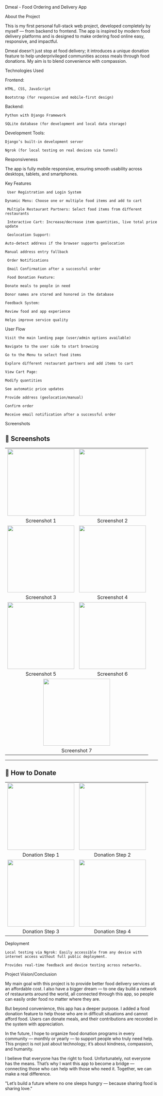Dmeal - Food Ordering and Delivery App 

 About the Project 

This is my first personal full-stack web project, developed completely by myself — from backend to frontend. The app is inspired by modern food delivery platforms and is designed to make ordering food online easy, responsive, and impactful. 

Dmeal doesn’t just stop at food delivery; it introduces a unique donation feature to help underprivileged communities access meals through food donations. My aim is to blend convenience with compassion. 

 

 Technologies Used 

 Frontend: 

    HTML, CSS, JavaScript 

    Bootstrap (for responsive and mobile-first design) 

Backend: 

    Python with Django Framework 

    SQLite database (for development and local data storage) 

 Development Tools: 

    Django’s built-in development server 

    Ngrok (for local testing on real devices via tunnel) 

 

 Responsiveness 

The app is fully mobile responsive, ensuring smooth usability across desktops, tablets, and smartphones. 

 

 Key Features 

     User Registration and Login System 

    Dynamic Menu: Choose one or multiple food items and add to cart 

     Multiple Restaurant Partners: Select food items from different restaurants 

     Interactive Cart: Increase/decrease item quantities, live total price update 

     Geolocation Support: 

    Auto-detect address if the browser supports geolocation 

    Manual address entry fallback 

     Order Notifications 

     Email Confirmation after a successful order 

     Food Donation Feature: 

    Donate meals to people in need 

    Donor names are stored and honored in the database 

    Feedback System: 

    Review food and app experience 

    Helps improve service quality 

 

 User Flow 

    Visit the main landing page (user/admin options available) 

    Navigate to the user side to start browsing 

    Go to the Menu to select food items 

    Explore different restaurant partners and add items to cart 

    View Cart Page: 

    Modify quantities 

    See automatic price updates 

    Provide address (geolocation/manual) 

    Confirm order 

    Receive email notification after a successful order 

 

Screenshots 
## 📸 Screenshots

<table>
  <tr>
    <td><img src="happy/all/static/all/images/save_1.jpg.png" width="220"/></td>
    <td><img src="happy/all/static/all/images/save_2.jpg.png" width="220"/></td>
  </tr>
  <tr>
    <td align="center">Screenshot 1</td>
    <td align="center">Screenshot 2</td>
  </tr>
  <tr>
    <td><img src="happy/all/static/all/images/save_3.jpg.png" width="220"/></td>
    <td><img src="happy/all/static/all/images/save_4.jpg.png" width="220"/></td>
  </tr>
  <tr>
    <td align="center">Screenshot 3</td>
    <td align="center">Screenshot 4</td>
  </tr>
  <tr>
    <td><img src="happy/all/static/all/images/save_5.jpg.png" width="220"/></td>
    <td><img src="happy/all/static/all/images/save_6.jpg.png" width="220"/></td>
  </tr>
  <tr>
    <td align="center">Screenshot 5</td>
    <td align="center">Screenshot 6</td>
  </tr>
  <tr>
    <td colspan="2" align="center"><img src="happy/all/static/all/images/save_7.jpg.png" width="220"/></td>
  </tr>
  <tr>
    <td colspan="2" align="center">Screenshot 7</td>
  </tr>
</table>

---

## 🫱 How to Donate

<table>
  <tr>
    <td><img src="happy/all/static/all/images/save_8.png" width="220"/></td>
    <td><img src="happy/all/static/all/images/save_12.png" width="220"/></td>
  </tr>
  <tr>
    <td align="center">Donation Step 1</td>
    <td align="center">Donation Step 2</td>
  </tr>
  <tr>
    <td><img src="happy/all/static/all/images/save_13.png" width="220"/></td>
    <td><img src="happy/all/static/all/images/save_14.png" width="220"/></td>
  </tr>
  <tr>
    <td align="center">Donation Step 3</td>
    <td align="center">Donation Step 4</td>
  </tr>
</table>



 Deployment 

    Local testing via Ngrok: Easily accessible from any device with internet access without full public deployment. 

    Provides real-time feedback and device testing across networks. 

Project Vision/Conclusion 

My main goal with this project is to provide better food delivery services at an affordable cost. I also have a bigger dream — to one day build a network of restaurants around the world, all connected through this app, so people can easily order food no matter where they are. 

But beyond convenience, this app has a deeper purpose. I added a food donation feature to help those who are in difficult situations and cannot afford food. Users can donate meals, and their contributions are recorded in the system with appreciation. 

In the future, I hope to organize food donation programs in every community — monthly or yearly — to support people who truly need help. This project is not just about technology; it’s about kindness, compassion, and humanity. 

I believe that everyone has the right to food. Unfortunately, not everyone has the means. That’s why I want this app to become a bridge — connecting those who can help with those who need it. Together, we can make a real difference. 

 "Let’s build a future where no one sleeps hungry — because sharing food is sharing love." 

 